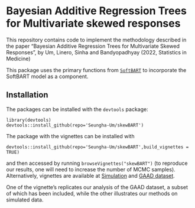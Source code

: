 # Bayesian Additive Regression Trees for Multivariate skewed responses

This repository contains code to implement the methodology described in
the paper “Bayesian Additive Regression Trees for Multivariate Skewed
Responses”, by Um, Linero, Sinha and Bandyopadhyay (2022, Statistics in
Medicine)

This package uses the primary functions from
[`SoftBART`](https://github.com/theodds/SoftBART) to incorporate the
SoftBART model as a component.

## Installation

The packages can be installed with the `devtools` package:

    library(devtools) 
    devtools::install_github(repo='Seungha-Um/skewBART') 

The package with the vignettes can be installed with

    devtools::install_github(repo='Seungha-Um/skewBART',build_vignettes = TRUE) 

and then accessed by running `browseVignettes("skewBART")` (to reproduce
our results, one will need to increase the number of MCMC samples).
Alternatively, vignettes are available at
[Simulation](https://rpubs.com/sheom0808/946709) and [GAAD
dataset](https://rpubs.com/sheom0808/926959).

One of the vignette’s replicates our analysis of the GAAD dataset, a
subset of which has been included, while the other illustrates our
methods on simulated data.
